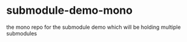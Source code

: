 # submodule-demo-mono
the mono repo for the submodule demo which will be holding multiple submodules
